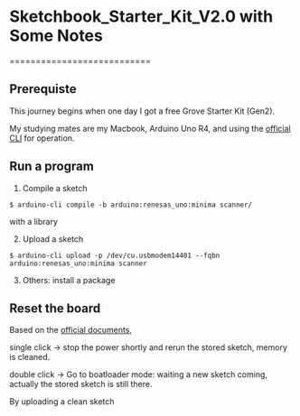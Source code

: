 # Sketchbook_Starter_Kit_V2.0 with Some Notes
===========================

## Prerequiste

This journey begins when one day I got a free Grove Starter Kit (Gen2).

My studying mates are my Macbook, Arduino Uno R4, and using the [official CLI](https://arduino.github.io/arduino-cli/1.0/) for operation. 

## Run a program

1. Compile a sketch

```
$ arduino-cli compile -b arduino:renesas_uno:minima scanner/
```
with a library

2. Upload a sketch

```
$ arduino-cli upload -p /dev/cu.usbmodem14401 --fqbn arduino:renesas_uno:minima scanner
```

3. Others: install a package



## Reset the board 

Based on the [official documents](https://support.arduino.cc/hc/en-us/articles/5779192727068-Reset-your-board), 

single click -> stop the power shortly and rerun the stored sketch, memory is cleaned.

double click -> Go to boatloader mode: waiting a new sketch coming, actually the stored sketch is still there.

By uploading a clean sketch


